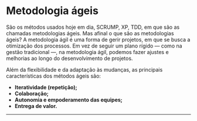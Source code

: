 # Metodologia ágeis

São os métodos usados hoje em dia, SCRUMP, XP, TDD, em que são as chamadas metodologias ágeis. Mas afinal o que são as metodologias ágeis? A metodologia ágil é uma forma de gerir projetos, em que se busca a otimização dos processos. Em vez de seguir um plano rígido — como na gestão tradicional —, na metodologia ágil, podemos fazer ajustes e melhorias ao longo do desenvolvimento de projetos.

Além da flexibilidade e da adaptação às mudanças, as principais características dos métodos ágeis são:

- **Iteratividade (repetição);**
- **Colaboração;**
- **Autonomia e empoderamento das equipes;**
- **Entrega de valor.**

---
